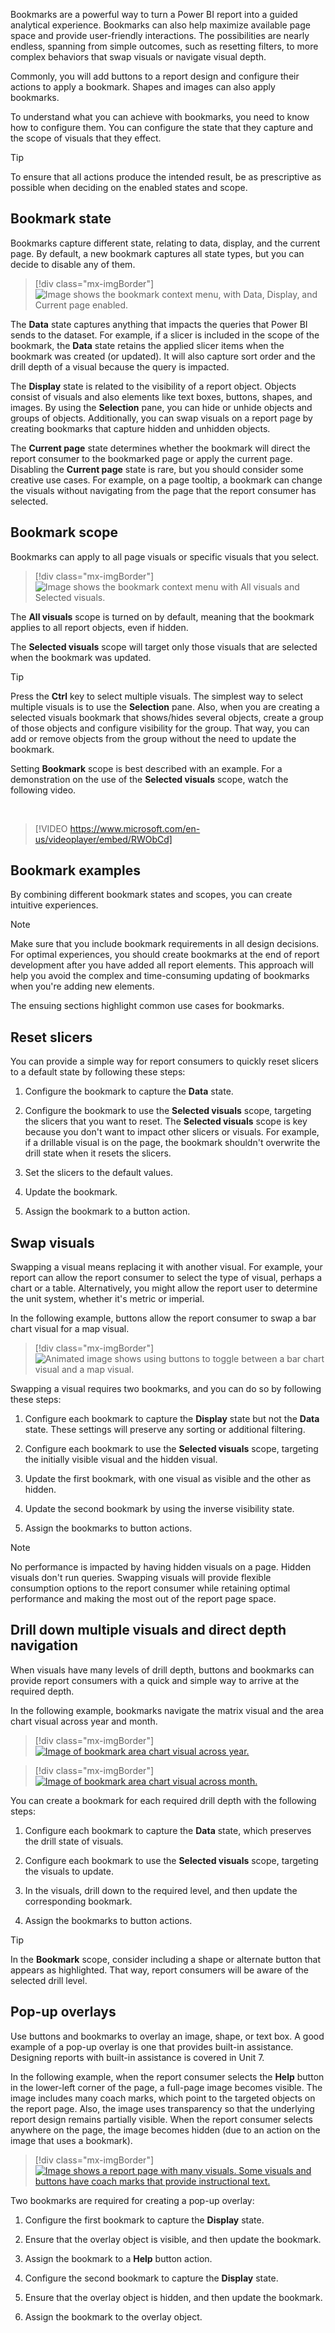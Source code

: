 Bookmarks are a powerful way to turn a Power BI report into a guided analytical experience. Bookmarks can also help maximize available page space and provide user-friendly interactions. The possibilities are nearly endless, spanning from simple outcomes, such as resetting filters, to more complex behaviors that swap visuals or navigate visual depth.

Commonly, you will add buttons to a report design and configure their actions to apply a bookmark. Shapes and images can also apply bookmarks.

To understand what you can achieve with bookmarks, you need to know how to configure them. You can configure the state that they capture and the scope of visuals that they effect.

> [!TIP]
> To ensure that all actions produce the intended result, be as prescriptive as possible when deciding on the enabled states and scope.
>
## Bookmark state

Bookmarks capture different state, relating to data, display, and the current page. By default, a new bookmark captures all state types, but you can decide to disable any of them.

> [!div class="mx-imgBorder"]
> ![Image shows the bookmark context menu, with Data, Display, and Current page enabled.](../media/bookmark-context-menu-state.png)

The **Data** state captures anything that impacts the queries that Power BI sends to the dataset. For example, if a slicer is included in the scope of the bookmark, the **Data** state retains the applied slicer items when the bookmark was created (or updated). It will also capture sort order and the drill depth of a visual because the query is impacted.

The **Display** state is related to the visibility of a report object. Objects consist of visuals and also elements like text boxes, buttons, shapes, and images. By using the **Selection** pane, you can hide or unhide objects and groups of objects. Additionally, you can swap visuals on a report page by creating bookmarks that capture hidden and unhidden objects.

The **Current page** state determines whether the bookmark will direct the report consumer to the bookmarked page or apply the current page. Disabling the **Current page** state is rare, but you should consider some creative use cases. For example, on a page tooltip, a bookmark can change the visuals without navigating from the page that the report consumer has selected.

## Bookmark scope

Bookmarks can apply to all page visuals or specific visuals that you select.

> [!div class="mx-imgBorder"]
> ![Image shows the bookmark context menu with All visuals and Selected visuals.](../media/bookmark-context-menu-scope.png)

The **All visuals** scope is turned on by default, meaning that the bookmark applies to all report objects, even if hidden.

The **Selected visuals** scope will target only those visuals that are selected when the bookmark was updated.

> [!TIP]
> Press the **Ctrl** key to select multiple visuals. The simplest way to select multiple visuals is to use the **Selection** pane. Also, when you are creating a selected visuals bookmark that shows/hides several objects, create a group of those objects and configure visibility for the group. That way, you can add or remove objects from the group without the need to update the bookmark.

Setting **Bookmark** scope is best described with an example. For a demonstration on the use of the **Selected visuals** scope, watch the following video.

&nbsp;
> [!VIDEO https://www.microsoft.com/en-us/videoplayer/embed/RWObCd]

## Bookmark examples

By combining different bookmark states and scopes, you can create intuitive experiences.

> [!NOTE]
> Make sure that you include bookmark requirements in all design decisions. For optimal experiences, you should create bookmarks at the end of report development after you have added all report elements. This approach will help you avoid the complex and time-consuming updating of bookmarks when you're adding new elements.

The ensuing sections highlight common use cases for bookmarks.

## Reset slicers

You can provide a simple way for report consumers to quickly reset slicers to a default state by following these steps:

1. Configure the bookmark to capture the **Data** state.

1. Configure the bookmark to use the **Selected visuals** scope, targeting the slicers that you want to reset. The **Selected visuals** scope is key because you don't want to impact other slicers or visuals. For example, if a drillable visual is on the page, the bookmark shouldn't overwrite the drill state when it resets the slicers.

1. Set the slicers to the default values.

1. Update the bookmark.

1. Assign the bookmark to a button action.

## Swap visuals

Swapping a visual means replacing it with another visual. For example, your report can allow the report consumer to select the type of visual, perhaps a chart or a table. Alternatively, you might allow the report user to determine the unit system, whether it's metric or imperial.

In the following example, buttons allow the report consumer to swap a bar chart visual for a map visual.

> [!div class="mx-imgBorder"]
> ![Animated image shows using buttons to toggle between a bar chart visual and a map visual.](../media/gif-toggle-visuals.gif)

Swapping a visual requires two bookmarks, and you can do so by following these steps:

1. Configure each bookmark to capture the **Display** state but not the **Data** state. These settings will preserve any sorting or additional filtering.

1. Configure each bookmark to use the **Selected visuals** scope, targeting the initially visible visual and the hidden visual.

1. Update the first bookmark, with one visual as visible and the other as hidden.

1. Update the second bookmark by using the inverse visibility state.

1. Assign the bookmarks to button actions.

> [!NOTE]
> No performance is impacted by having hidden visuals on a page. Hidden visuals don't run queries. Swapping visuals will provide flexible consumption options to the report consumer while retaining optimal performance and making the most out of the report page space.

## Drill down multiple visuals and direct depth navigation

When visuals have many levels of drill depth, buttons and bookmarks can provide report consumers with a quick and simple way to arrive at the required depth.

In the following example, bookmarks navigate the matrix visual and the area chart visual across year and month.

> [!div class="mx-imgBorder"]
> [![Image of bookmark area chart visual across year.](../media/bookmark-drill-down-depth-year.png)](../media/bookmark-drill-down-depth-year.png#lightbox)

> [!div class="mx-imgBorder"]
> [![Image of bookmark area chart visual across month.](../media/bookmark-drill-down-depth-month.png)](../media/bookmark-drill-down-depth-month.png#lightbox)

You can create a bookmark for each required drill depth with the following steps:

1. Configure each bookmark to capture the **Data** state, which preserves the drill state of visuals.

2. Configure each bookmark to use the **Selected visuals** scope, targeting the visuals to update.

3. In the visuals, drill down to the required level, and then update the corresponding bookmark.

4. Assign the bookmarks to button actions.

> [!TIP]
> In the **Bookmark** scope, consider including a shape or alternate button that appears as highlighted. That way, report consumers will be aware of the selected drill level.

## Pop-up overlays

Use buttons and bookmarks to overlay an image, shape, or text box. A good example of a pop-up overlay is one that provides built-in assistance. Designing reports with built-in assistance is covered in Unit 7.

In the following example, when the report consumer selects the **Help** button in the lower-left corner of the page, a full-page image becomes visible. The image includes many coach marks, which point to the targeted objects on the report page. Also, the image uses transparency so that the underlying report design remains partially visible. When the report consumer selects anywhere on the page, the image becomes hidden (due to an action on the image that uses a bookmark).

> [!div class="mx-imgBorder"]
> [![Image shows a report page with many visuals. Some visuals and buttons have coach marks that provide instructional text.](../media/bookmark-pop-up-overlay.png)](../media/bookmark-pop-up-overlay.png#lightbox)

Two bookmarks are required for creating a pop-up overlay:

1. Configure the first bookmark to capture the **Display** state.

1. Ensure that the overlay object is visible, and then update the bookmark.

1. Assign the bookmark to a **Help** button action.

1. Configure the second bookmark to capture the **Display** state.

1. Ensure that the overlay object is hidden, and then update the bookmark.

1. Assign the bookmark to the overlay object.
